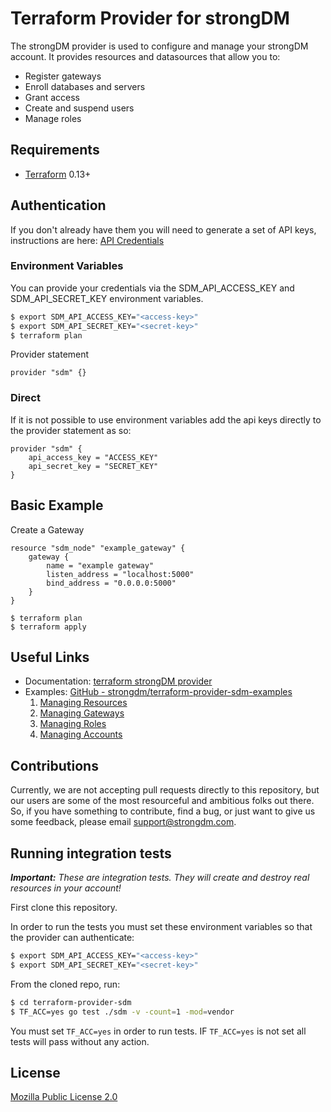 # Terraform Provider for strongDM

The strongDM provider is used to configure and manage your strongDM account. It provides resources and datasources that allow you to:

* Register gateways
* Enroll databases and servers
* Grant access
* Create and suspend users
* Manage roles

## Requirements
- [Terraform](https://www.terraform.io/downloads.html) 0.13+

## Authentication

If you don't already have them you will need to generate a set of API keys, instructions are here: [API Credentials](https://www.strongdm.com/docs/admin-guide/api-credentials/)

### Environment Variables

You can provide your credentials via the SDM_API_ACCESS_KEY and SDM_API_SECRET_KEY environment variables.

```sh
$ export SDM_API_ACCESS_KEY="<access-key>"
$ export SDM_API_SECRET_KEY="<secret-key>"
$ terraform plan
```

Provider statement
```hcl
provider "sdm" {}
```

### Direct

If it is not possible to use environment variables add the api keys directly to the provider statement as so:

```hcl
provider "sdm" {
	api_access_key = "ACCESS_KEY"
	api_secret_key = "SECRET_KEY"
}
```

## Basic Example

Create a Gateway

```hcl
resource "sdm_node" "example_gateway" {
    gateway {
        name = "example gateway"
        listen_address = "localhost:5000"
        bind_address = "0.0.0.0:5000"
    }
}
```

```shell
$ terraform plan
$ terraform apply
```

## Useful Links

* Documentation: [terraform strongDM provider](https://registry.terraform.io/providers/strongdm/sdm/latest/docs)
* Examples: [GitHub - strongdm/terraform-provider-sdm-examples](https://github.com/strongdm/terraform-provider-sdm-examples)
	1. [Managing Resources](https://github.com/strongdm/terraform-provider-sdm-examples/tree/master/1_managing_resources)
	2. [Managing Gateways](https://github.com/strongdm/terraform-provider-sdm-examples/tree/master/4_managing_gateways)
	3. [Managing Roles](https://github.com/strongdm/terraform-provider-sdm-examples/tree/master/3_managing_roles)
	4. [Managing Accounts](https://github.com/strongdm/terraform-provider-sdm-examples/tree/master/2_managing_accounts)

## Contributions

Currently, we are not accepting pull requests directly to this repository, but our users are some of the most resourceful and ambitious folks out there. So, if you have something to contribute, find a bug, or just want to give us some feedback, please email <support@strongdm.com>.


## Running integration tests

_**Important:** These are integration tests. They will create and destroy real resources in your account!_

First clone this repository.

In order to run the tests you must set these environment variables so that the provider can authenticate:
```sh
$ export SDM_API_ACCESS_KEY="<access-key>"
$ export SDM_API_SECRET_KEY="<secret-key>"
```

From the cloned repo, run:
```sh
$ cd terraform-provider-sdm
$ TF_ACC=yes go test ./sdm -v -count=1 -mod=vendor
```

You must set `TF_ACC=yes` in order to run tests. IF `TF_ACC=yes` is not set all tests will pass without any action.

## License

[Mozilla Public License 2.0](https://github.com/strongdm/terraform-provider-sdm/blob/master/LICENSE)
